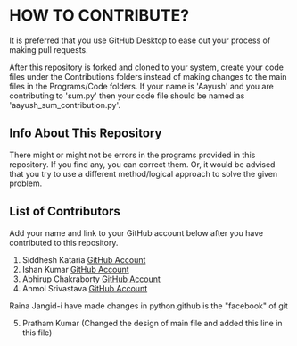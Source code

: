 # HOW TO CONTRIBUTE?

It is preferred that you use GitHub Desktop to ease out your process of making pull requests. 

After this repository is forked and cloned to your system, create your code files under the Contributions folders instead of making changes to the main files in the Programs/Code folders.
If your name is 'Aayush' and you are contributing to 'sum.py' then your code file should be named as 'aayush_sum_contribution.py'.

## Info About This Repository
There might or might not be errors in the programs provided in this repository. If you find any, you can correct them. Or, it would be advised that you try to use a different method/logical approach to solve the given problem. 

## List of Contributors
Add your name and link to your GitHub account below after you have contributed to this repository.

1. Siddhesh Kataria [GitHub Account](https://www.github.com/siddkataria)
2. Ishan Kumar [GitHub Account](https://www.github.com/IshanKumar2001)
3. Abhirup Chakraborty [GitHub Account](https://www.github.com/yoloabhi)
4. Anmol Srivastava [GitHub Account](https://www.github.com/anmolsri150)


Raina Jangid-i have made changes in python.github is the "facebook" of git


5. Pratham Kumar (Changed the design of main file and added this line in this file)
